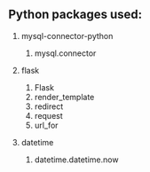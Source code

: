 Python packages used:
---------------------
  1.  mysql-connector-python
      1. mysql.connector
    
  2.  flask
      1.  Flask
      2.  render_template
      3.  redirect
      4.  request
      5.  url_for
      
  3.  datetime
      1. datetime.datetime.now

